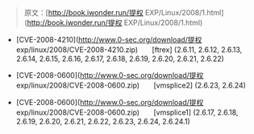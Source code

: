 > 原文：[http://book.iwonder.run/提权 EXP/Linux/2008/1.html](http://book.iwonder.run/提权 EXP/Linux/2008/1.html)

*   [CVE-2008-4210](http://www.0-sec.org/download/提权 exp/linux/2008/CVE-2008-4210.zip)　　[ftrex]
    (2.6.11, 2.6.12, 2.6.13, 2.6.14, 2.6.15, 2.6.16, 2.6.17, 2.6.18, 2.6.19, 2.6.20, 2.6.21, 2.6.22)

*   [CVE-2008-0600](http://www.0-sec.org/download/提权 exp/linux/2008/CVE-2008-0600.zip)　　[vmsplice2]
    (2.6.23, 2.6.24)

*   [CVE-2008-0600](http://www.0-sec.org/download/提权 exp/linux/2008/CVE-2008-0600.zip)　　[vmsplice1]
    (2.6.17, 2.6.18, 2.6.19, 2.6.20, 2.6.21, 2.6.22, 2.6.23, 2.6.24, 2.6.24.1)

